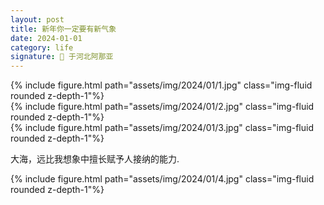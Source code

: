 ```yaml
---
layout: post
title: 新年你一定要有新气象
date: 2024-01-01
category: life 
signature: 🌛 于河北阿那亚
---
```


<div class="row justify-content-sm-center">
    <div class="col-sm-12 mt-3 mt-md-0">
        {% include figure.html path="assets/img/2024/01/1.jpg" class="img-fluid rounded z-depth-1"%}
    </div>
</div>

<div class="row justify-content-sm-center">
    <div class="col-sm-12 mt-3 mt-md-0">
        {% include figure.html path="assets/img/2024/01/2.jpg" class="img-fluid rounded z-depth-1"%}
    </div>
</div>

<div class="row justify-content-sm-center">
    <div class="col-sm-12 mt-3 mt-md-0">
        {% include figure.html path="assets/img/2024/01/3.jpg" class="img-fluid rounded z-depth-1"%}
    </div>
</div>

大海，远比我想象中擅长赋予人接纳的能力.

<div class="row justify-content-sm-center">
    <div class="col-sm-12 mt-3 mt-md-0">
        {% include figure.html path="assets/img/2024/01/4.jpg" class="img-fluid rounded z-depth-1"%}
    </div>
</div>